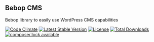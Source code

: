 Bebop CMS
---

Bebop library to easily use WordPress CMS capabilities

[![Code Climate](https://codeclimate.com/github/ponticlaro/bebop-cms/badges/gpa.svg)](https://codeclimate.com/github/ponticlaro/bebop)
[![Latest Stable Version](https://poser.pugx.org/ponticlaro/bebop-cms/v/stable.png)](https://packagist.org/packages/ponticlaro/bebop)
[![License](https://poser.pugx.org/ponticlaro/bebop-cms/license.png)](https://packagist.org/packages/ponticlaro/bebop)
[![Total Downloads](https://poser.pugx.org/ponticlaro/bebop-cms/downloads.png)](https://packagist.org/packages/ponticlaro/bebop)
[![composer.lock available](https://poser.pugx.org/ponticlaro/bebop-cms/composerlock)](https://packagist.org/packages/ponticlaro/bebop-cms)